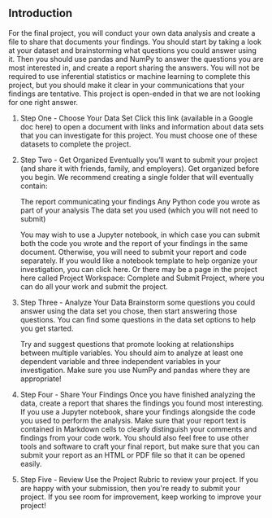 ## Introduction
For the final project, you will conduct your own data analysis and create a file to share that documents your findings. You should start by taking a look at your dataset and brainstorming what questions you could answer using it. Then you should use pandas and NumPy to answer the questions you are most interested in, and create a report sharing the answers. You will not be required to use inferential statistics or machine learning to complete this project, but you should make it clear in your communications that your findings are tentative. This project is open-ended in that we are not looking for one right answer.

1. Step One - Choose Your Data Set
   Click this link (available in a Google doc here) to open a document with links and information about data sets that you can investigate for this project. You must choose one of these datasets to complete the project.

2. Step Two - Get Organized
   Eventually you’ll want to submit your project (and share it with friends, family, and employers). Get organized before you begin. We recommend creating a single folder that will eventually contain:

     The report communicating your findings
     Any Python code you wrote as part of your analysis
     The data set you used (which you will not need to submit)
     
   You may wish to use a Jupyter notebook, in which case you can submit both the code you wrote and the report of your findings in the same document. Otherwise, you will need to submit your report and code separately. If you would like a notebook template to help organize your investigation, you can click here. Or there may be a page in the project here called Project Workspace: Complete and Submit Project, where you can do all your work and submit the project.

3. Step Three - Analyze Your Data
   Brainstorm some questions you could answer using the data set you chose, then start answering those questions. You can find some questions in the data set options to help you get started.

   Try and suggest questions that promote looking at relationships between multiple variables. You should aim to analyze at least one dependent variable and three independent variables in your investigation. Make sure you use NumPy and pandas where they are appropriate!

4. Step Four - Share Your Findings
  Once you have finished analyzing the data, create a report that shares the findings you found most interesting. If you use a Jupyter notebook, share your findings alongside the code you used to perform the analysis. Make sure that your report text is contained in Markdown cells to clearly distinguish your comments and findings from your code work. You should also feel free to use other tools and software to craft your final report, but make sure that you can submit your report as an HTML or PDF file so that it can be opened easily.

5. Step Five - Review
  Use the Project Rubric to review your project. If you are happy with your submission, then you're ready to submit your project. If you see room for improvement, keep working to improve your project!
